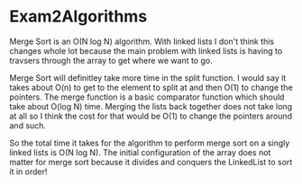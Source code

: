 # Exam2Algorithms

Merge Sort is an O(N log N) algorithm.
With linked lists I don't think this changes whole lot because the main problem with linked lists 
is having to travsers through the array to get where we want to go. 

Merge Sort will definitley take more time in the split function. 
I would say it takes about O(n) to get to the element
to split at and then O(1) to change the pointers. The merge function is a basic
comparator function which should take about O(log N) time. 
Merging the lists back together does not take long at all so I think the 
cost for that would be O(1) to change the pointers around and such. 

So the total time it takes for the algorithm to perform merge sort on a
singly linked lists is O(N log N). The initial configuration of the array does 
not matter for merge sort because it divides and conquers the LinkedList to sort
it in order!
